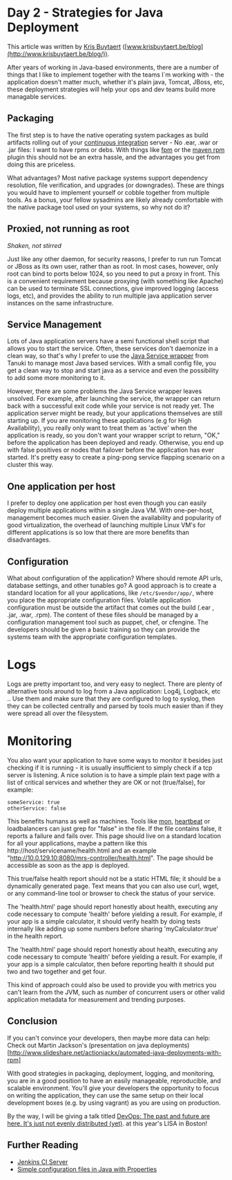 # Day 2 - Strategies for Java Deployment

This article was written by [Kris Buytaert](https://twitter.com/krisbuytaert)
([www.krisbuytaert.be/blog](http://www.krisbuytaert.be/blog/)).

After years of working in Java-based environments, there are a number of
things that I like to implement together with the teams I\`m working
with - the application doesn't matter much, whether it's plain java, Tomcat,
JBoss, etc, these deployment strategies will help your ops and dev teams
build more managable services.

## Packaging

The first step is to have the native operating system packages as build
artifacts rolling out of your [continuous
integration](http://martinfowler.com/articles/continuousIntegration.html)
server - No .ear, .war or .jar files: I want to have rpms or debs. With things
like [fpm](https://github.com/jordansissel/fpm#readme) or the [maven
rpm](http://mojo.codehaus.org/rpm-maven-plugin/) plugin this should not be an
extra hassle, and the advantages you get from doing this are priceless. 

What advantages? Most native package systems support dependency resolution,
file verification, and upgrades (or downgrades). These are things you would
have to implement yourself or cobble together from multiple tools. As a bonus,
your fellow sysadmins are likely already comfortable with the native package
tool used on your systems, so why not do it?

## Proxied, not running as root

_Shaken, not stirred_

Just like any other daemon, for security reasons, I prefer to run
run Tomcat or JBoss as its own user, rather than as root. In most cases,
however, only root can bind to ports below 1024, so you need to put a proxy
in front. This is a convenient requirement because proxying (with something
like Apache) can be used to terminate SSL connections, give improved logging
(access logs, etc), and provides the ability to run multiple java
application server instances on the same infrastructure.

## Service Management

Lots of Java application servers have a semi functional shell script that
allows you to start the service. Often, these services don't daemonize in a
clean way, so that's why I prefer to use the [Java Service
wrapper](http://wrapper.tanukisoftware.com/doc/english/download.jsp) from
Tanuki to manage most Java based services. With a small config file, you get a
clean way to stop and start java as a service and even the possibility to add
some more monitoring to it.

However, there are some problems the Java Service wrapper leaves unsolved.
For example, after launching the service, the wrapper can return back with a
successful exit code while your service is not ready yet. The application
server might be ready, but your applications themselves are still starting up.
If you are monitoring these applications (e.g for High Availability), you
really only want to treat them as 'active' when the application is ready, so
you don't want your wrapper script to return, "OK," before the application has
been deployed and ready. Otherwise, you end up with false positives or
nodes that failover before the application has ever started. It's pretty easy
to create a ping-pong service flapping scenario on a cluster this way.

## One application per host

I prefer to deploy one application per host even though you can easily
deploy multiple applications within a single Java VM. With one-per-host,
management becomes much easier. Given the availability and popularity of
good virtualization, the overhead of launching multiple Linux VM's for
different applications is so low that there are more benefits than
disadvantages.

## Configuration

What about configuration of the application? Where should remote API urls,
database settings, and other tunables go?  A good approach is to create a
standard location for all your applications, like `/etc/$vendor/app/`, where you
place the appropriate configuration files. Volatile application configuration
must be outside the artifact that comes out the build (.ear , .jar, .war,
.rpm). The content of these files should be managed by a configuration
management tool such as puppet, chef, or cfengine. The developers should be
given a basic training so they can provide the systems team with the
appropriate configuration templates.

# Logs

Logs are pretty important too, and very easy to neglect.  There are plenty of
alternative tools around to log from a Java application: Log4j, Logback, etc ..
Use them and make sure that they are configured to log to syslog, then they
can be collected centrally and parsed by tools much easier than if they were
spread all over the filesystem.

# Monitoring

You also want your application to have some ways to monitor it besides
just checking if it is running - it is usually insufficient to simply check if
a tcp server is listening. A nice solution is to have a simple plain text page
with a list of critical services and whether they are OK or not (true/false),
for example:

~~~~ {.PROGRAMLISTING}
someService: true
otherService: false
~~~~

This benefits humans as well as machines. Tools like
[mon](https://mon.wiki.kernel.org/),
[heartbeat](http://linux-ha.org/wiki/Heartbeat) or loadbalancers can just grep
for "false" in the file. If the file contains false, it reports a failure and fails
over. This page should live on a standard location for all your applications,
maybe a pattern like this
http://$host/$servicename/health.html and an example
"http://10.0.129.10:8080/mrs-controller/health.html". The page should be
accessible as soon as the app is deployed. 

This true/false health report should not be a static HTML file; it should be a
dynamically generated page. Text means that you can also use curl, wget, or any
command-line tool or browser to check the status of your service.

The 'health.html' page should report honestly about health, executing any code
necessary to compute 'health' before yielding a result. For example, if your
app is a simple calculator, it should verify health by doing tests internally like
adding up some numbers before sharing 'myCalculator:true' in the health report.

The 'health.html' page should report honestly about health, executing any code
necessary to compute 'health' before yielding a result. For example, if your 
app is a simple calculator, then before reporting health it should put two and
two together and get four.

This kind of approach could also be used to provide you with metrics you
can't learn from the JVM, such as number of concurrent users or other
valid application metadata for measurement and trending purposes.

## Conclusion

If you can't convince your developers, then maybe more data can help: Check out
Martin Jackson's (presentation on java
deployments)[http://www.slideshare.net/actionjackx/automated-java-deployments-with-rpm]

With good strategies in packaging, deployment, logging, and monitoring, you are
in a good position to have an easily manageable, reproducible, and scalable
environment. You'll give your developers the opportunity to focus on writing
the application, they can use the same setup on
their local development boxes (e.g. by using vagrant) as you are using on
production.

By the way, I will be giving a talk titled [DevOps: The past and future are
here. It's just not evenly distributed
(yet)](http://www.usenix.org/events/lisa11/tech/tech.html#Buytaert). at this
year's LISA in Boston!

## Further Reading

* [Jenkins CI Server](http://jenkins-ci.org/)
* [Simple configuration files in Java with Properties](http://docs.oracle.com/javase/6/docs/api/java/util/Properties.html)
